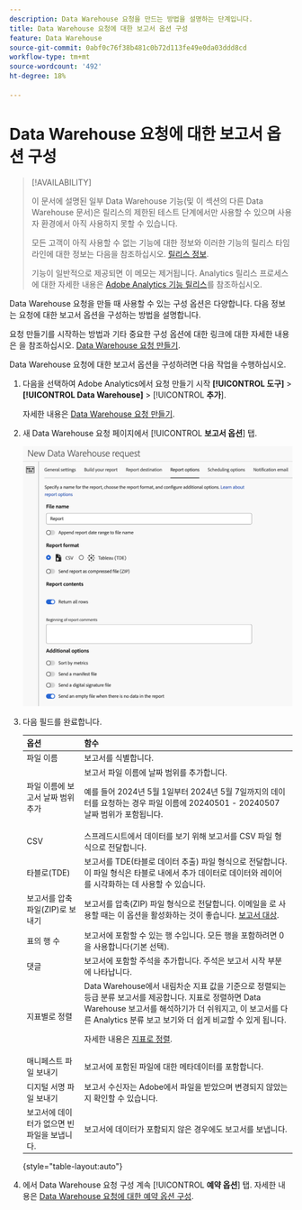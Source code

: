 ```yaml
---
description: Data Warehouse 요청을 만드는 방법을 설명하는 단계입니다.
title: Data Warehouse 요청에 대한 보고서 옵션 구성
feature: Data Warehouse
source-git-commit: 0abf0c76f38b481c0b72d113fe49e0da03ddd8cd
workflow-type: tm+mt
source-wordcount: '492'
ht-degree: 18%

---
```


# Data Warehouse 요청에 대한 보고서 옵션 구성

>[!AVAILABILITY]
>
>이 문서에 설명된 일부 Data Warehouse 기능(및 이 섹션의 다른 Data Warehouse 문서)은 릴리스의 제한된 테스트 단계에서만 사용할 수 있으며 사용자 환경에서 아직 사용하지 못할 수 있습니다.
>
>모든 고객이 아직 사용할 수 없는 기능에 대한 정보와 이러한 기능의 릴리스 타임라인에 대한 정보는 다음을 참조하십시오. [릴리스 정보](/help/release-notes/latest.md).
>
>기능이 일반적으로 제공되면 이 메모는 제거됩니다. Analytics 릴리스 프로세스에 대한 자세한 내용은 [Adobe Analytics 기능 릴리스](/help/release-notes/releases.md)를 참조하십시오.

Data Warehouse 요청을 만들 때 사용할 수 있는 구성 옵션은 다양합니다. 다음 정보는 요청에 대한 보고서 옵션을 구성하는 방법을 설명합니다.

요청 만들기를 시작하는 방법과 기타 중요한 구성 옵션에 대한 링크에 대한 자세한 내용은 을 참조하십시오. [Data Warehouse 요청 만들기](/help/export/data-warehouse/create-request/t-dw-create-request.md).

Data Warehouse 요청에 대한 보고서 옵션을 구성하려면 다음 작업을 수행하십시오.

1. 다음을 선택하여 Adobe Analytics에서 요청 만들기 시작 **[!UICONTROL 도구]** > **[!UICONTROL Data Warehouse]** > [!UICONTROL **추가**].

   자세한 내용은 [Data Warehouse 요청 만들기](/help/export/data-warehouse/create-request/t-dw-create-request.md).

1. 새 Data Warehouse 요청 페이지에서 [!UICONTROL **보고서 옵션**] 탭.

   ![보고서 대상 탭](assets/dw-report-options.png) <!-- update screenshot to include Sort by metrics -->

1. 다음 필드를 완료합니다. 

   | 옵션 | 함수 |
   |---------|----------|
   | 파일 이름 | 보고서를 식별합니다. |
   | 파일 이름에 보고서 날짜 범위 추가 | 보고서 파일 이름에 날짜 범위를 추가합니다. <p>예를 들어 2024년 5월 1일부터 2024년 5월 7일까지의 데이터를 요청하는 경우 파일 이름에 20240501 - 20240507 날짜 범위가 포함됩니다.</p> |
   | CSV | 스프레드시트에서 데이터를 보기 위해 보고서를 CSV 파일 형식으로 전달합니다. |
   | 타블로(TDE) | 보고서를 TDE(타블로 데이터 추출) 파일 형식으로 전달합니다. 이 파일 형식은 타블로 내에서 추가 데이터로 데이터와 레이어를 시각화하는 데 사용할 수 있습니다. |
   | 보고서를 압축 파일(ZIP)로 보내기 | 보고서를 압축(ZIP) 파일 형식으로 전달합니다. 이메일을 로 사용할 때는 이 옵션을 활성화하는 것이 좋습니다. [보고서 대상](/help/export/data-warehouse/create-request/dw-request-report-destinations.md). |
   | 표의 행 수 | 보고서에 포함할 수 있는 행 수입니다. 모든 행을 포함하려면 0을 사용합니다(기본 선택). <!-- when would you want to limit the rows? To improve performance? Do we have recommendations? --> |
   | 댓글 | 보고서에 포함할 주석을 추가합니다. 주석은 보고서 시작 부분에 나타납니다. |
   | 지표별로 정렬 | Data Warehouse에서 내림차순 지표 값을 기준으로 정렬되는 등급 분류 보고서를 제공합니다. 지표로 정렬하면 Data Warehouse 보고서를 해석하기가 더 쉬워지고, 이 보고서를 다른 Analytics 분류 보고 보기와 더 쉽게 비교할 수 있게 됩니다.<p>자세한 내용은 [지표로 정렬](/help/export/data-warehouse/sorting-by-metric.md).</p> |
   | 매니페스트 파일 보내기 | 보고서에 포함된 파일에 대한 메타데이터를 포함합니다.<!-- What kind of metadata is included in the manifest file? --> |
   | 디지털 서명 파일 보내기 | 보고서 수신자는 Adobe에서 파일을 받았으며 변경되지 않았는지 확인할 수 있습니다. |
   | 보고서에 데이터가 없으면 빈 파일을 보냅니다. | 보고서에 데이터가 포함되지 않은 경우에도 보고서를 보냅니다. |

   {style="table-layout:auto"}

1. 에서 Data Warehouse 요청 구성 계속 [!UICONTROL **예약 옵션**] 탭. 자세한 내용은 [Data Warehouse 요청에 대한 예약 옵션 구성](/help/export/data-warehouse/create-request/dw-request-scheduling.md).